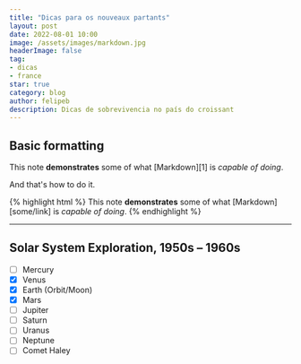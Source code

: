 ```yaml
---
title: "Dicas para os nouveaux partants"
layout: post
date: 2022-08-01 10:00
image: /assets/images/markdown.jpg
headerImage: false
tag:
- dicas
- france
star: true
category: blog
author: felipeb
description: Dicas de sobrevivencia no país do croissant
---
```


## Basic formatting

This note **demonstrates** some of what [Markdown][1] is *capable of doing*.

And that's how to do it.

{% highlight html %}
This note **demonstrates** some of what [Markdown][some/link] is *capable of doing*.
{% endhighlight %}

---

## Solar System Exploration, 1950s – 1960s

- [ ] Mercury
- [x] Venus
- [x] Earth (Orbit/Moon)
- [x] Mars
- [ ] Jupiter
- [ ] Saturn
- [ ] Uranus
- [ ] Neptune
- [ ] Comet Haley